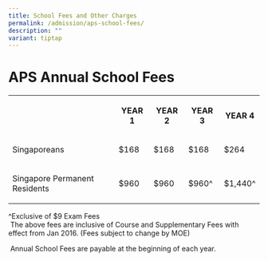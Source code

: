 ```yaml
---
title: School Fees and Other Charges
permalink: /admission/aps-school-fees/
description: ""
variant: tiptap
---
```

<h1>APS Annual School Fees</h1>
<table style="minWidth: 125px">
<colgroup>
<col>
<col>
<col>
<col>
<col>
</colgroup>
<tbody>
<tr>
<th rowspan="1" colspan="1">
<p></p>
</th>
<th rowspan="1" colspan="1">
<p>YEAR 1</p>
</th>
<th rowspan="1" colspan="1">
<p>YEAR 2</p>
</th>
<th rowspan="1" colspan="1">
<p>YEAR 3</p>
</th>
<th rowspan="1" colspan="1">
<p><strong>YEAR 4</strong>
</p>
</th>
</tr>
<tr>
<td rowspan="1" colspan="1">
<p>Singaporeans</p>
</td>
<td rowspan="1" colspan="1">
<p>$168</p>
</td>
<td rowspan="1" colspan="1">
<p>$168</p>
</td>
<td rowspan="1" colspan="1">
<p>$168</p>
</td>
<td rowspan="1" colspan="1">
<p>$264</p>
</td>
</tr>
<tr>
<td rowspan="1" colspan="1">
<p>Singapore Permanent Residents</p>
</td>
<td rowspan="1" colspan="1">
<p>$960</p>
</td>
<td rowspan="1" colspan="1">
<p>$960</p>
</td>
<td rowspan="1" colspan="1">
<p>$960^</p>
</td>
<td rowspan="1" colspan="1">
<p>$1,440^</p>
</td>
</tr>
</tbody>
</table>
<p>^Exclusive of $9 Exam Fees
<br>&nbsp;The above&nbsp;fees are inclusive of Course and Supplementary Fees
with effect from Jan 2016. (Fees subject to change by MOE)</p>
<p>&nbsp;Annual School Fees are payable at the beginning of each year.</p>